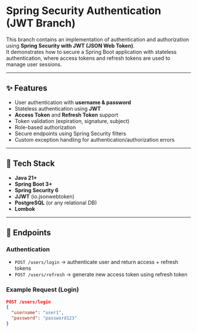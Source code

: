 # Spring Security Authentication (JWT Branch)

This branch contains an implementation of authentication and authorization using **Spring Security with JWT (JSON Web Token)**.  
It demonstrates how to secure a Spring Boot application with stateless authentication, where access tokens and refresh tokens are used to manage user sessions.

---

## ✨ Features

- User authentication with **username & password**
- Stateless authentication using **JWT**
- **Access Token** and **Refresh Token** support
- Token validation (expiration, signature, subject)
- Role-based authorization
- Secure endpoints using Spring Security filters
- Custom exception handling for authentication/authorization errors

---

## 🚀 Tech Stack

- **Java 21+**
- **Spring Boot 3+**
- **Spring Security 6**
- **JJWT** (io.jsonwebtoken)
- **PostgreSQL** (or any relational DB)
- **Lombok**

---

## 🔑 Endpoints

### Authentication
- `POST /users/login` → authenticate user and return access + refresh tokens
- `POST /users/refresh` → generate new access token using refresh token

### Example Request (Login)
```json
POST /users/login
{
  "username": "user1",
  "password": "password123"
}
